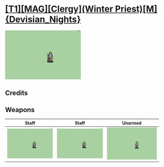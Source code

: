 # [\[T1\]\[MAG\]\[Clergy\]\(Winter Priest\)\[M\]{Devisian_Nights}](./)

<img src="./7.%20Staff/Staff_000.png" alt="[T1][MAG][Clergy](Winter Priest)[M]{Devisian_Nights} standing" />

## Credits



## Weapons


|Staff |Staff |Unarmed |
|  :---: | :---: | :---: |
| <img alt="Staff animation" src="./7.%20Staff/Staff.gif" /> | <img alt="Staff animation" src="./7.%20Staff%20(Constant%20timing)/Staff.gif" /> | <img alt="Unarmed animation" src="./8.%20Unarmed/Unarmed.gif" /> |

